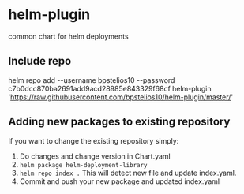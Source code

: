 # helm-plugin
common chart for helm deployments

## Include repo
helm repo add --username bpstelios10 --password c7b0dcc870ba2691add9acd28985e843329f68cf helm-plugin 'https://raw.githubusercontent.com/bpstelios10/helm-plugin/master/'

## Adding new packages to existing repository
If you want to change the existing repository simply:
1) Do changes and change version in Chart.yaml
2) `helm package helm-deployment-library`
2) `helm repo index .` This will detect new file and update index.yaml.
3) Commit and push your new package and updated index.yaml
